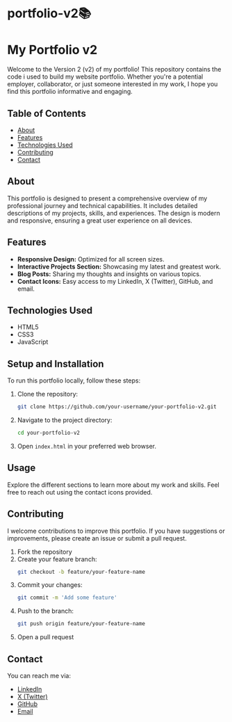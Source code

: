 # portfolio-v2📚

# My Portfolio v2

Welcome to the Version 2 (v2) of my portfolio! This repository contains the code i used to build my website portfolio. Whether you're a potential employer, collaborator, or just someone interested in my work, I hope you find this portfolio informative and engaging.


## Table of Contents

- [About](#about)
- [Features](#features)
- [Technologies Used](#technologies-used)
- [Contributing](#contributing)
- [Contact](#contact)

## About

This portfolio is designed to present a comprehensive overview of my professional journey and technical capabilities. It includes detailed descriptions of my projects, skills, and experiences. The design is modern and responsive, ensuring a great user experience on all devices.

## Features

- **Responsive Design:** Optimized for all screen sizes.
- **Interactive Projects Section:** Showcasing my latest and greatest work.
- **Blog Posts:** Sharing my thoughts and insights on various topics.
- **Contact Icons:** Easy access to my LinkedIn, X (Twitter), GitHub, and email.

## Technologies Used

- HTML5
- CSS3
- JavaScript


## Setup and Installation

To run this portfolio locally, follow these steps:

1. Clone the repository:
   ```bash
   git clone https://github.com/your-username/your-portfolio-v2.git
   ```
2. Navigate to the project directory:
   ```bash
   cd your-portfolio-v2
   ```
3. Open `index.html` in your preferred web browser.

## Usage

Explore the different sections to learn more about my work and skills. Feel free to reach out using the contact icons provided.

## Contributing

I welcome contributions to improve this portfolio. If you have suggestions or improvements, please create an issue or submit a pull request.

1. Fork the repository
2. Create your feature branch:
   ```bash
   git checkout -b feature/your-feature-name
   ```
3. Commit your changes:
   ```bash
   git commit -m 'Add some feature'
   ```
4. Push to the branch:
   ```bash
   git push origin feature/your-feature-name
   ```
5. Open a pull request

## Contact

You can reach me via:

- [LinkedIn](https://www.linkedin.com/in/oluwatobi-s/)
- [X (Twitter)](https://x.com/SalawuToby)
- [GitHub](https://github.com/tobilobasalawu)
- [Email](mailto:tobisal.dev@gmail.com)
